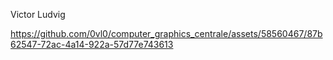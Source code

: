 Victor Ludvig


https://github.com/0vl0/computer_graphics_centrale/assets/58560467/87b62547-72ac-4a14-922a-57d77e743613

